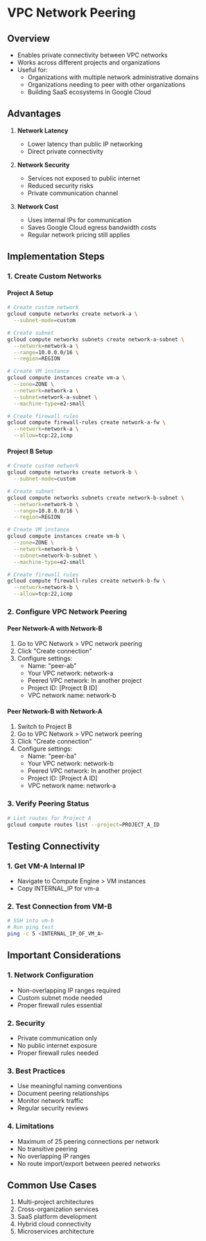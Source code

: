 # VPC Network Peering

## Overview
- Enables private connectivity between VPC networks
- Works across different projects and organizations
- Useful for:
  - Organizations with multiple network administrative domains
  - Organizations needing to peer with other organizations
  - Building SaaS ecosystems in Google Cloud

## Advantages
1. **Network Latency**
   - Lower latency than public IP networking
   - Direct private connectivity

2. **Network Security**
   - Services not exposed to public internet
   - Reduced security risks
   - Private communication channel

3. **Network Cost**
   - Uses internal IPs for communication
   - Saves Google Cloud egress bandwidth costs
   - Regular network pricing still applies

## Implementation Steps

### 1. Create Custom Networks

#### Project A Setup
```bash
# Create custom network
gcloud compute networks create network-a \
  --subnet-mode=custom

# Create subnet
gcloud compute networks subnets create network-a-subnet \
  --network=network-a \
  --range=10.0.0.0/16 \
  --region=REGION

# Create VM instance
gcloud compute instances create vm-a \
  --zone=ZONE \
  --network=network-a \
  --subnet=network-a-subnet \
  --machine-type=e2-small

# Create firewall rules
gcloud compute firewall-rules create network-a-fw \
  --network=network-a \
  --allow=tcp:22,icmp
```

#### Project B Setup
```bash
# Create custom network
gcloud compute networks create network-b \
  --subnet-mode=custom

# Create subnet
gcloud compute networks subnets create network-b-subnet \
  --network=network-b \
  --range=10.8.0.0/16 \
  --region=REGION

# Create VM instance
gcloud compute instances create vm-b \
  --zone=ZONE \
  --network=network-b \
  --subnet=network-b-subnet \
  --machine-type=e2-small

# Create firewall rules
gcloud compute firewall-rules create network-b-fw \
  --network=network-b \
  --allow=tcp:22,icmp
```

### 2. Configure VPC Network Peering

#### Peer Network-A with Network-B
1. Go to VPC Network > VPC network peering
2. Click "Create connection"
3. Configure settings:
   - Name: "peer-ab"
   - Your VPC network: network-a
   - Peered VPC network: In another project
   - Project ID: [Project B ID]
   - VPC network name: network-b

#### Peer Network-B with Network-A
1. Switch to Project B
2. Go to VPC Network > VPC network peering
3. Click "Create connection"
4. Configure settings:
   - Name: "peer-ba"
   - Your VPC network: network-b
   - Peered VPC network: In another project
   - Project ID: [Project A ID]
   - VPC network name: network-a

### 3. Verify Peering Status
```bash
# List routes for Project A
gcloud compute routes list --project=PROJECT_A_ID
```

## Testing Connectivity

### 1. Get VM-A Internal IP
- Navigate to Compute Engine > VM instances
- Copy INTERNAL_IP for vm-a

### 2. Test Connection from VM-B
```bash
# SSH into vm-b
# Run ping test
ping -c 5 <INTERNAL_IP_OF_VM_A>
```

## Important Considerations

### 1. Network Configuration
- Non-overlapping IP ranges required
- Custom subnet mode needed
- Proper firewall rules essential

### 2. Security
- Private communication only
- No public internet exposure
- Proper firewall rules needed

### 3. Best Practices
- Use meaningful naming conventions
- Document peering relationships
- Monitor network traffic
- Regular security reviews

### 4. Limitations
- Maximum of 25 peering connections per network
- No transitive peering
- No overlapping IP ranges
- No route import/export between peered networks

## Common Use Cases
1. Multi-project architectures
2. Cross-organization services
3. SaaS platform development
4. Hybrid cloud connectivity
5. Microservices architecture 
